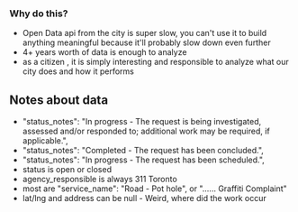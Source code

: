 ### Why do this?

 - Open Data api from the city is super slow, you can't use it to build anything meaningful because it'll probably slow down even further
 - 4+ years worth of data is enough to analyze 
 - as a citizen , it is simply interesting and responsible to analyze what our city does and how it performs





 ## Notes about data

 - "status_notes": "In progress - The request is being investigated, assessed and/or responded to; additional work may be required, if applicable.",
 - "status_notes": "Completed - The request has been concluded.",
 - "status_notes": "In progress - The request has been scheduled.",
 - status is open or closed
 - agency_responsible is always 311 Toronto
 - most are "service_name": "Road - Pot hole", or "...... Graffiti Complaint"
 - lat/lng and address can be null - Weird, where did the work occur 